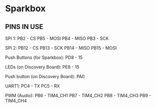 # Sparkbox

PINS IN USE
-----------
SPI 1: 
PB2 - CS
PB5 - MOSI
PB4 - MISO
PB3 - SCK

SPI 2:
PB12 - CS
PB13 - SCK
PB14 - MISO
PB15 - MOSI

Push Buttons (for Sparkbox):
PD8 - 15

LEDs (on Discovery Board):
PE8 - 15

Push button (on Discovery Board):
PA0

UART1:
PC4 - TX
PC5 - RX

PWM (Audio):
PB6 - TIM4_CH1
PB7 - TIM4_CH2
PB8 - TIM4_CH3
PB9 - TIM4_CH4
